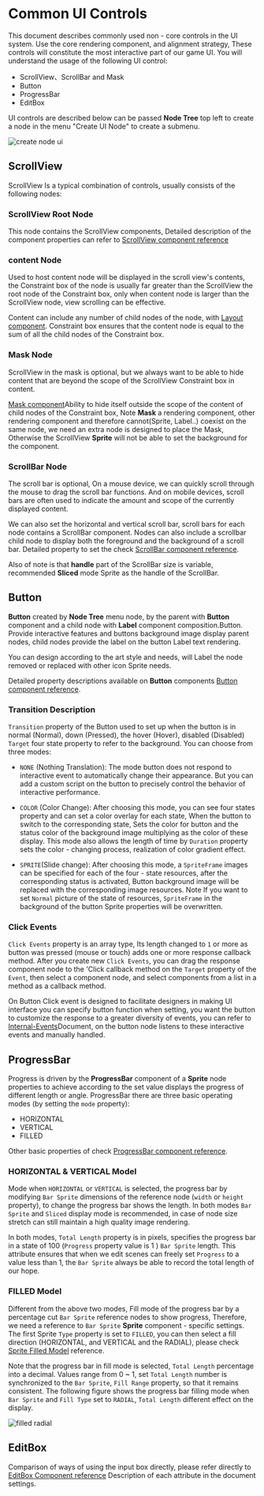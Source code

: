 # Common UI Controls

This document describes commonly used non - core controls in the UI system. Use the core rendering component, and alignment strategy, These controls will constitute the most interactive part of our game UI. You will understand the usage of the following UI control:

- ScrollView、ScrollBar and Mask
- Button
- ProgressBar
- EditBox

UI controls are described below can be passed **Node Tree** top left to create a node in the menu "Create UI Node" to create a submenu.

![create node ui](ui-components/create_node_ui.png)

## ScrollView

ScrollView Is a typical combination of controls, usually consists of the following nodes:

### ScrollView Root Node

This node contains the ScrollView components, Detailed description of the component properties can refer to [ScrollView component reference](../components/scrollview.md)

### content Node

Used to host content node will be displayed in the scroll view's contents, the Constraint box of the node is usually far greater than the ScrollView the root node of the Constraint box, only when content node is larger than the ScrollView node, view scrolling can be effective.

Content can include any number of child nodes of the node, with [Layout component](auto-layout.md). Constraint box ensures that the content node is equal to the sum of all the child nodes of the Constraint box.

### Mask Node

ScrollView in the mask is optional, but we always want to be able to hide content that are beyond the scope of the ScrollView Constraint box in content.

[Mask component](../components/mask.md)Ability to hide itself outside the scope of the content of child nodes of the Constraint box, Note **Mask** a rendering component, other rendering component and therefore cannot(Sprite, Label..) coexist on the same node, we need an extra node is designed to place the Mask, Otherwise the ScrollView **Sprite** will not be able to set the background for the component.

### ScrollBar Node

The scroll bar is optional, On a mouse device, we can quickly scroll through the mouse to drag the scroll bar functions. And on mobile devices, scroll bars are often used to indicate the amount and scope of the currently displayed content.

We can also set the horizontal and vertical scroll bar, scroll bars for each node contains a ScrollBar component. Nodes can also include a scrollbar child node to display both the foreground and the background of a scroll bar. Detailed property to set the check [ScrollBar component reference](../components/scrollbar.md).

Also of note is that **handle** part of the ScrollBar size is variable, recommended **Sliced** mode Sprite as the handle of the ScrollBar.

## Button

**Button** created by **Node Tree** menu node, by the parent with **Button** component and a child node with **Label** component composition.Button. Provide interactive features and buttons background image display parent nodes, child nodes provide the label on the button Label text rendering.

You can design according to the art style and needs, will Label the node removed or replaced with other icon Sprite needs.

Detailed property descriptions available on **Button** components [Button component reference](../components/button.md).

### Transition Description

`Transition` property of the Button used to set up when the button is in normal (Normal), down (Pressed), the hover (Hover), disabled (Disabled) `Target` four state property to refer to the background. You can choose from three modes:

- `NONE` (Nothing Translation): The mode button does not respond to interactive event to automatically change their appearance. But you can add a custom script on the button to precisely control the behavior of interactive performance.

- `COLOR` (Color Change): After choosing this mode, you can see four states property and can set a color overlay for each state, When the button to switch to the corresponding state, Sets the color for button and the status color of the background image multiplying as the color of these display. This mode also allows the length of time by `Duration` property sets the color - changing process, realization of color gradient effect.

- `SPRITE`(Slide change): After choosing this mode, a `SpriteFrame` images can be specified for each of the four - state resources, after the corresponding status is activated, Button background image will be replaced with the corresponding image resources. Note If you want to set `Normal` picture of the state of resources, `SpriteFrame` in the background of the button Sprite properties will be overwritten.

### Click Events

`Click Events` property is an array type, Its length changed to `1` or more as button was pressed (mouse or touch) adds one or more response callback method. After you create new `Click Events`, you can drag the response component node to the 'Click callback method on the `Target` property of the `Event`, then select a component node, and select components from a list in a method as a callback method.

On Button Click event is designed to facilitate designers in making UI interface you can specify button function when setting, you want the button to customize the response to a greater diversity of events, you can refer to [Internal-Events](../scripting/internal-events.md)Document, on the button node listens to these interactive events and manually handled.

## ProgressBar

Progress is driven by the **ProgressBar** component of a **Sprite** node properties to achieve according to the set value displays the progress of different length or angle. ProgressBar there are three basic operating modes (by setting the `mode` property):

- HORIZONTAL
- VERTICAL
- FILLED

Other basic properties of check [ProgressBar component reference](../components/progress.md).

### HORIZONTAL & VERTICAL Model

Mode when `HORIZONTAL` or `VERTICAL` is selected, the progress bar by modifying `Bar Sprite` dimensions of the reference node (`width` or `height` property), to change the progress bar shows the length. In both modes `Bar Sprite` and `Sliced` display mode is recommended, in case of node size stretch can still maintain a high quality image rendering.

In both modes, `Total Length` property is in pixels, specifies the progress bar in a state of 100 (`Progress` property value is 1 ) `Bar Sprite` length. This attribute ensures that when we edit scenes can freely set `Progress` to a value less than 1, the `Bar Sprite` always be able to record the total length of our hope.

### FILLED Model

Different from the above two modes, Fill mode of the progress bar by a percentage cut `Bar Sprite` reference nodes to show progress, Therefore, we need a reference to `Bar Sprite` **Sprite** component - specific settings. The first Sprite `Type` property is set to `FILLED`, you can then select a fill direction (HORIZONTAL, and VERTICAL and the RADIAL), please check [Sprite Filled Model](../components/sprite.md#--2) reference.

Note that the progress bar in fill mode is selected, `Total Length` percentage into a decimal. Values range from 0 ~ 1, set `Total Length` number is synchronized to the `Bar Sprite`, `Fill Range` property, so that it remains consistent. The following figure shows the progress bar filling mode when `Bar Sprite` and `Fill Type` set to `RADIAL`, `Total Length` different effect on the display.

![filled radial](ui-components/filled_radial.png)

## EditBox

Comparison of ways of using the input box directly, please refer directly to [EditBox Component reference](../components/editbox.md) Description of each attribute in the document settings.
